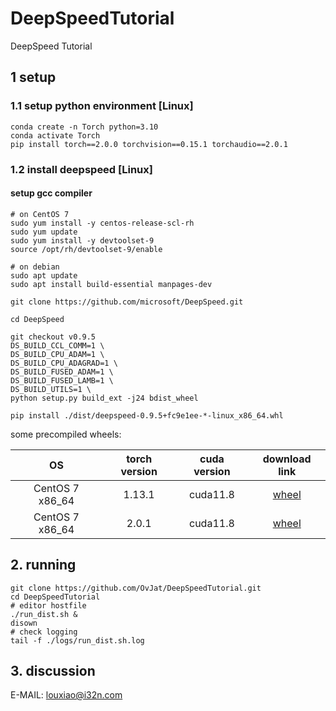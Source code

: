 # DeepSpeedTutorial
DeepSpeed Tutorial

## 1 setup 

### 1.1 setup python environment [Linux]
```shell
conda create -n Torch python=3.10
conda activate Torch
pip install torch==2.0.0 torchvision==0.15.1 torchaudio==2.0.1
```

### 1.2 install deepspeed [Linux]

#### setup gcc compiler
```shell
# on CentOS 7
sudo yum install -y centos-release-scl-rh
sudo yum update
sudo yum install -y devtoolset-9
source /opt/rh/devtoolset-9/enable

# on debian 
sudo apt update
sudo apt install build-essential manpages-dev
```


```shell
git clone https://github.com/microsoft/DeepSpeed.git

cd DeepSpeed

git checkout v0.9.5
DS_BUILD_CCL_COMM=1 \
DS_BUILD_CPU_ADAM=1 \
DS_BUILD_CPU_ADAGRAD=1 \
DS_BUILD_FUSED_ADAM=1 \
DS_BUILD_FUSED_LAMB=1 \
DS_BUILD_UTILS=1 \
python setup.py build_ext -j24 bdist_wheel

pip install ./dist/deepspeed-0.9.5+fc9e1ee-*-linux_x86_64.whl
```

some precompiled wheels:

| OS    |torch version| cuda version | download link|
|:---:|:---:|:---:|:---:|
|CentOS 7 x86_64| 1.13.1 | cuda11.8 | [wheel](wheels/cenots-7-x86_64/Torch1.13.1/deepspeed-0.9.5+fc9e1ee-cp310-cp310-linux_x86_64.whl)|
|CentOS 7 x86_64| 2.0.1 | cuda11.8 | [wheel](wheels/cenots-7-x86_64/Torch2.0.1/deepspeed-0.9.5+fc9e1ee-cp310-cp310-linux_x86_64.whl)|


## 2. running

```shell
git clone https://github.com/OvJat/DeepSpeedTutorial.git
cd DeepSpeedTutorial
# editor hostfile 
./run_dist.sh &
disown 
# check logging
tail -f ./logs/run_dist.sh.log
```

## 3. discussion

E-MAIL: louxiao@i32n.com
